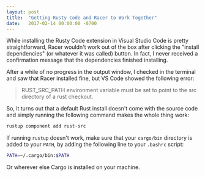 ```yaml
---
layout: post
title:  "Getting Rusty Code and Racer to Work Together"
date:   2017-02-14 00:00:00 -0700
---
```


While installing the Rusty Code extension in Visual Studio Code is pretty straightforward, Racer wouldn't work out of the box after clicking the "install dependencies" (or whatever it was called) button. In fact, I never received a confirmation message that the dependencies finished installing.

<!--more-->

After a while of no progress in the output window, I checked in the terminal and saw that Racer installed fine, but VS Code showed the following error:

> RUST_SRC_PATH environment variable must be set to point to the src directory of a rust checkout.

So, it turns out that a default Rust install doesn't come with the source code and simply running the following command makes the whole thing work:

```bash
rustup component add rust-src
```

If running `rustup` doesn't work, make sure that your `cargo/bin` directory is added to your `PATH`, by adding the following line to your `.bashrc` script:

```bash
PATH=~/.cargo/bin:$PATH
```

Or wherever else Cargo is installed on your machine.